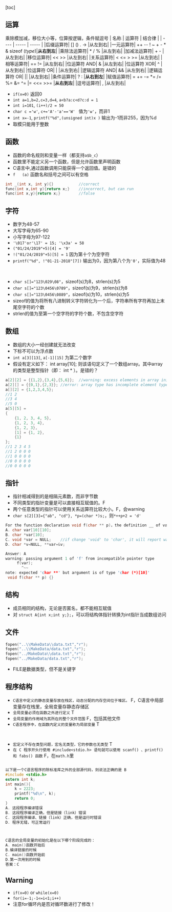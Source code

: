 [toc]



## 运算
乘除模加减，移位大小等，位算按逻辑，条件赋逗号
| 名称 | 运算符	| 结合律 |
| ---- | ----- | ----- |
|后缀运算符| []   ()   .   ->   |从左到右|
|一元运算符| ++ -- ! ~ + - * & sizeof (*type*)|**从右到左**|
|乘除法运算符| *    /    %	    |从左到右|
|加减法运算符| +    -	        |从左到右|
|移位运算符| <<    >>	        |从左到右|
|关系运算符| <  <=   >  >=      |从左到右|
|相等运算符| ==    !=	        |从左到右|
|位运算符 AND| &	            |从左到右|
|位运算符 XOR| ^	            |从左到右|
|位运算符 OR| &#124;	        |从左到右|
|逻辑运算符 AND| &&	            |从左到右|
|逻辑运算符 OR| &#124;&#124;	|从左到右|
|条件运算符| ? :	            |**从右到左**|
|赋值运算符| =  +=  -=  *=  /= %= &=  ^= &#124;= <<= >>=	|**从右到左**|
|逗号运算符| ,	                |从左到右|
- `if(x=0)` 返回0
- `int a=1,b=2,c=3,d=4`, `a<b?a:c<d?c:d = 1`
- `int i=101`, `(i++)/2 = 50`
- `char c ='w'`, `c+='A'-'a'=='W' ` 值为`'w'`，而非1
- `int x=-1`, `printf("%d",(unsigned int)x )` 输出为-1而非255，因为%d
- 取模只能用于整数






## 函数
- 函数的命名规则和变量一样（都支持`a$b_c`）
- 函数里不能定义另一个函数，但是允许函数里声明函数
- C语言中,通过函数调用只能获得一个返回值。是错的
- `f   (a)` 函数名和括号之间可以有空格
```C
int _(int x, int y){}           //correct
func(int x,int y){return x;}    //incorrect, but can run
func(int x,y){return x;}        //false
```





## 字符
- 数字为48-57
- 大写字母为65-90
- 小写字母为97-122
- `'\017'or'\17' = 15; '\x3a' = 58`
- `("01/24/2019"+5)[4] = '9'`
- `!("01/24/2019"+5)[5] = 1` 因为第十个为空字符
- `printf("%d", !"01-21-2018"[7])` 输出为0，因为第八个为`'0'`，实际值为48
<br>

- `char s[]="123\029\08"`，sizeof(s)为8，strlen(s)为5
- `char s[]="123\0456\0789"`，sizeof(s)为9，strlen(s)为8
- `char s[]="123\0456\0889"`，sizeof(s)为10，strlen(s)为5
- sizeof的值为将所有八进制转义字符转化为一个后，字符串所有字符再加上末尾空字符的个数
- strlen的值为至第一个空字符的字符个数，不包含空字符






## 数组
- 数组的大小一经创建就无法改变
- 下标不可以为浮点数
- `int a[3][13]`, `a[-1][15]` 为第二个数字
- 假设有定义如下： int array[10]; 则该语句定义了一个数组array。其中array的类型是整型指针（即： int * ）。是错的？
```C
a[2][2] = {{1,2},{3,4},{5,6}};  //warning: excess elements in array initializer
a[2][] = {{0,1},{2,3}}; //error: array type has incomplete element type 'int[]'
a[][2] = {1,2,3,4,5};
//1 2
//3 4
//5 0
a[5][5] = 
{
    {1, 2, 3, 4, 5}, 
    {1, 2, 3, 4},
    {1, 2, 3},
    [1] = {1, 2},
    {1}
};
//1 2 3 4 5 
//1 2 0 0 0
//1 0 0 0 0
//0 0 0 0 0
//0 0 0 0 0
```





## 指针
- 指针相减得到的是相隔元素数，而非字节数
- 不同类型的指针变量是可以直接相互赋值的。F
- 两个任意类型的指针可以使用关系运算符比较大小。F，会warning
- `char s[2][3]={"ab", "cd"}, *p=(char *)s;`，则`*++p+2 = 'd'`

```C
For the function declaration void f(char ** p)，the definition __ of var makes the function call f(var) incorrect。
A. char var[10][10];
B. char *var[10];
C. void *var = NULL;    //if change 'void' to 'char', it will report warning
D. char *v=NULL, **var=&v;

Answer: A
warning: passing argument 1 of 'f' from incompatible pointer type
     f(var);
       ^~~
note: expected 'char **' but argument is of type 'char (*)[10]'
 void f(char ** p) {}
```






## 结构
- 成员相同的结构，无论是否匿名，都不能相互赋值
- 对 `struct A{int x;int y;};`，可以将结构体指针转换为int指针当成数组访问






## 文件
```C
fopen("..\\MakeData\\data.txt","r");
fopen("..\\MakeData/data.txt","r");
fopen("../MakeData\\data.txt","r");
fopen("../MakeData/data.txt","r");
```
- FILE是数据类型，但不是关键字




## 程序结构
- `C语言中定义的静态变量存放在栈区，动态分配的内存空间位于堆区。` F，C语言中局部变量存在栈里，全局变量存静态存储区
- `全局变量必须在函数之外进行定义` T
- `全局变量的作用域为其所在的整个文件范围` F，包括其他文件
- `C语言程序中，在函数内定义的变量称为局部变量` T
<br>

- `宏定义不存在类型问题，宏名无类型，它的参数也无类型` T
- `在 C 程序开头行使用 #include<stdio.h> 语句就可以使用 scanf() 、printf() 和 fabs() 函数` F，在`math.h`里

```C

以下是一个C语言程序的除标准库之外的全部源代码，则说法正确的是 B
#include <stdio.h>
extern int k;
int main(){
    k = 2223;
    printf("%d\n", k);
    return 0;
}
A. 这段程序编译错误
B. 这段程序编译正确，但是链接（link）错误
C. 这段程序编译、链接（link）正确，但是运行时错误
D. 程序无错，可正常运行



C语言的全局变量的初始化是在以下哪个阶段完成的：
A. main()函数开始后
B.编译链接的时候
C. main()函数开始前
D.第一次用到的时候
答案：C
```




## Warning
- `if(x=0)` or `while(x=0)`
- `for(i=-1;-1<=i<1;i++)`
- 注意for循环内是否对循环数进行了修改！


